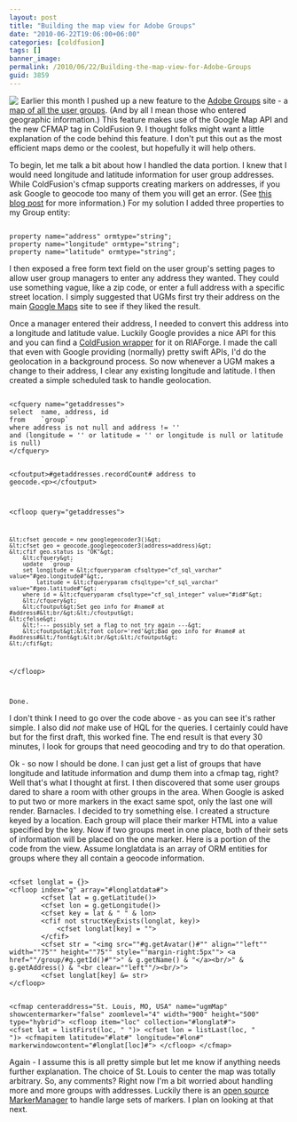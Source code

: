 ```yaml
---
layout: post
title: "Building the map view for Adobe Groups"
date: "2010-06-22T19:06:00+06:00"
categories: [coldfusion]
tags: []
banner_image: 
permalink: /2010/06/22/Building-the-map-view-for-Adobe-Groups
guid: 3859
---
```


<img src="https://static.raymondcamden.com/images/cfjedi/aug-map-4.png" align="left" style="margin-right: 5px" /> Earlier this month I pushed up a new feature to the <a href="http://groups.adobe.com">Adobe Groups</a> site - a <a href="http://groups.adobe.com/index.cfm?event=page.maps">map of all the user groups</a>. (And by all I mean those who entered geographic information.) This feature makes use of the Google Map API and the new CFMAP tag in ColdFusion 9. I thought folks might want a little explanation of the code behind this feature. I don't put this out as the most efficient maps demo or the coolest, but hopefully it will help others. 

<p/>

To begin, let me talk a bit about how I handled the data portion. I knew that I would need longitude and latitude information for user group addresses. While ColdFusion's cfmap supports creating markers on addresses, if you ask Google to geocode too many of them you will get an error. (See <a href="http://www.raymondcamden.com/index.cfm/2009/12/15/Having-trouble-with-too-many-map-markers-and-CFMAP">this blog post</a> for more information.) For my solution I added three properties to my Group entity:
<br clear="left">
<!--more-->
<p/>

<code>
property name="address" ormtype="string";
property name="longitude" ormtype="string";
property name="latitude" ormtype="string";
</code>

<p/>

I then exposed a free form text field on the user group's setting pages to allow user group managers to enter any address they wanted. They could use something vague, like a zip code, or enter a full address with a specific street location. I simply suggested that UGMs first try their address on the main <a href="http://maps.google.com">Google Maps</a> site to see if they liked the result.

<p/>

Once a manager entered their address, I needed to convert this address into a longitude and latitude value. Luckily Google provides a nice API for this and you can find a <a href="http://googlegeocode.riaforge.org/">ColdFusion wrapper</a> for it on RIAForge. I made the call that even with Google providing (normally) pretty swift APIs, I'd do the geolocation in a background process. So now whenever a UGM makes a change to their address, I clear any existing longitude and latitude. I then created a simple scheduled task to handle geolocation.

<p/>

<code>
&lt;cfquery name="getaddresses"&gt;
select	name, address, id
from 	`group`
where address is not null and address != ''
and (longitude = '' or latitude = '' or longitude is null or latitude is null)
&lt;/cfquery&gt;

&lt;cfoutput&gt;#getaddresses.recordCount# address to geocode.&lt;p&gt;&lt;/cfoutput&gt;

&lt;cfloop query="getaddresses"&gt;

	&lt;cfset geocode = new googlegeocoder3()&gt;
	&lt;cfset geo = geocode.googlegeocoder3(address=address)&gt;
	&lt;cfif geo.status is "OK"&gt;
		&lt;cfquery&gt;
		update	`group`
		set	longitude = &lt;cfqueryparam cfsqltype="cf_sql_varchar" value="#geo.longitude#"&gt;,
			latitude = &lt;cfqueryparam cfsqltype="cf_sql_varchar" value="#geo.latitude#"&gt;
		where id = &lt;cfqueryparam cfsqltype="cf_sql_integer" value="#id#"&gt;
		&lt;/cfquery&gt;
		&lt;cfoutput&gt;Set geo info for #name# at #address#&lt;br/&gt;&lt;/cfoutput&gt;
	&lt;cfelse&gt;
		&lt;!--- possibly set a flag to not try again ---&gt;
		&lt;cfoutput&gt;&lt;font color='red'&gt;Bad geo info for #name# at #address#&lt;/font&gt;&lt;br/&gt;&lt;/cfoutput&gt;
	&lt;/cfif&gt;

&lt;/cfloop&gt;

Done.
</code>

<p/>

I don't think I need to go over the code above - as you can see it's rather simple. I also did <i>not</i> make use of HQL for the queries. I certainly could have but for the first draft, this worked fine. The end result is that every 30 minutes, I look for groups that need geocoding and try to do that operation.

<p/>

Ok - so now I should be done. I can just get a list of groups that have longitude and latitude information and dump them into a cfmap tag, right? Well that's what I thought at first. I then discovered that some user groups dared to share a room with other groups in the area. When Google is asked to put two or more markers in the exact same spot, only the last one will render. Barnacles. I decided to try something else. I created a structure keyed by a location. Each group will place their marker HTML into a value specified by the key. Now if two groups meet in one place, both of their sets of information will be placed on the one marker. Here is a portion of the code from the view. Assume longlatdata is an array of ORM entities for groups where they all contain a geocode information.

<p/>

<code>
&lt;cfset longlat = {}&gt;
&lt;cfloop index="g" array="#longlatdata#"&gt;
		&lt;cfset lat = g.getLatitude()&gt;
		&lt;cfset lon = g.getLongitude()&gt;
		&lt;cfset key = lat & " " & lon&gt;
		&lt;cfif not structKeyExists(longlat, key)&gt;
			&lt;cfset longlat[key] = ""&gt;
		&lt;/cfif&gt;
		&lt;cfset str = "&lt;img src=""#g.getAvatar()#"" align=""left"" width=""75"" height=""75"" style=""margin-right:5px""&gt; &lt;a href=""/group/#g.getId()#""&gt;" & g.getName() & "&lt;/a&gt;&lt;br/&gt;" & g.getAddress() & "&lt;br clear=""left""/&gt;&lt;br/&gt;"&gt;
		&lt;cfset longlat[key] &= str&gt;
&lt;/cfloop&gt;

&lt;cfmap centeraddress="St. Louis, MO, USA" name="ugmMap" showcentermarker="false" zoomlevel="4" width="900" height="500" type="hybrid"&gt;
	&lt;cfloop item="loc" collection="#longlat#"&gt;
		&lt;cfset lat = listFirst(loc, " ")&gt;
		&lt;cfset lon = listLast(loc, " ")&gt;
		&lt;cfmapitem latitude="#lat#" longitude="#lon#" markerwindowcontent="#longlat[loc]#"&gt;
	&lt;/cfloop&gt;
&lt;/cfmap&gt;
</code>

<p/>

Again - I assume this is all pretty simple but let me know if anything needs further explanation. The choice of St. Louis to center the map was totally arbitrary. So, any comments? Right now I'm a bit worried about handling more and more groups with addresses. Luckily there is an <a href="http://code.google.com/p/gmaps-utility-library-dev/">open source MarkerManager</a> to handle large sets of markers. I plan on looking at that next.